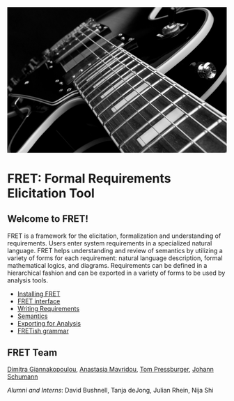 <!-- userManual.md -->

<img src="./_media/icons/electric-guitar.png" height=25% width=100%>




# FRET: Formal Requirements Elicitation Tool

## Welcome to FRET!

FRET is a framework for the elicitation, formalization and understanding of requirements. Users enter system requirements in a specialized natural language. FRET helps understanding and review of semantics by utilizing a variety of forms for each requirement: natural language description, formal mathematical logics, and diagrams. Requirements can be defined in a hierarchical fashion and can be exported in a variety of forms to be used by analysis tools.


* [Installing FRET](./installationInstructions.md)
* [FRET interface](./_media/user-interface/tutorial.md)
* [Writing Requirements](./_media/user-interface/examples/writingReqs.md)
* [Semantics](./_media/semantics/semanticsOverview.md)
* [Exporting for Analysis](./_media/exports/analysis.md)
* [FRETish grammar](./_media/rrd/index.html ':include width=100% height=800px')

## FRET Team

[Dimitra Giannakopoulou](https://ti.arc.nasa.gov/profile/dimitra/), [Anastasia Mavridou](http://amavridou.com/), [Tom Pressburger](https://ti.arc.nasa.gov/profile/ttp/), [Johann Schumann](https://ti.arc.nasa.gov/profile/schumann/)

*Alumni and Interns*: David Bushnell, Tanja deJong, Julian Rhein, Nija Shi
